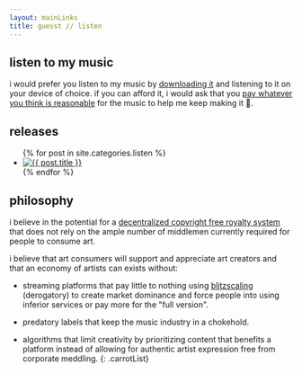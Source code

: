```yaml
---
layout: mainLinks
title: guesst // listen
---
```


## listen to my music

i would prefer you listen to my music by [downloading it](xxx) and listening to it on your device of choice. if you can afford it, i would ask that you [pay whatever you think is reasonable](xxx) for the music to help me keep making it 🦋.

## releases

<ul class="releaseGrid">
  {% for post in site.categories.listen %}
    <li>
      <a href="{{ post.url }}"><img class="releaseListImage" src="/assets/images/{{ post.coverPath }}" alt="{{ post.title }}"></a>
    </li>
  {% endfor %}
</ul>

<!-- [all releases](discography.html) -->

## philosophy

i believe in the potential for a [decentralized copyright free royalty system](https://youtu.be/PJSTFzhs1O4?si=LWINS-aeWHBl2Wb_) that does not rely on the ample number of middlemen currently required for people to consume art.

i believe that art consumers will support and appreciate art creators and that an economy of artists can exists without:
- streaming platforms that pay little to nothing using [blitzscaling](https://www.blitzscaling.com/) (derogatory) to create market dominance and force people into using inferior services or pay more for the "full version".

- predatory labels that keep the music industry in a chokehold.

- algorithms that limit creativity by prioritizing content that benefits a platform instead of allowing for authentic artist expression free from corporate meddling.
{: .carrotList}